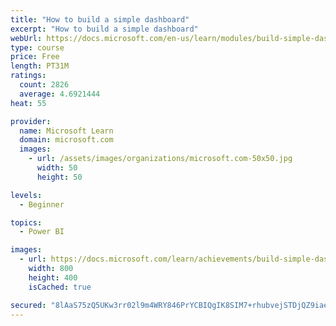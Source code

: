 ```yaml
---
title: "How to build a simple dashboard"
excerpt: "How to build a simple dashboard"
webUrl: https://docs.microsoft.com/en-us/learn/modules/build-simple-dashboard/
type: course
price: Free
length: PT31M
ratings:
  count: 2826
  average: 4.6921444
heat: 55

provider:
  name: Microsoft Learn
  domain: microsoft.com
  images:
    - url: /assets/images/organizations/microsoft.com-50x50.jpg
      width: 50
      height: 50

levels:
  - Beginner

topics:
  - Power BI

images:
  - url: https://docs.microsoft.com/learn/achievements/build-simple-dashboard-social.png
    width: 800
    height: 400
    isCached: true

secured: "8lAaS75zQ5UKw3rr02l9m4WRY846PrYCBIQgIK8SIM7+rhubvejSTDjQZ9iae+MW3Aty8PJOnyTMqeui5wFuVaqUkcf0QL+mSC8Eb9L8ZHnMAl0r0BU5+3GG1FjcvSxviUlcEiuQMftqU69lkXULsKHb6gaV/eZEbXdGXnaAY4tsNoVsTrW9Lj7iBWO8NYGTP9s8/7iCEhJtJAnKb92sO3IIo3f9uoYCQSWwfexq3b9Kx5uuikCMxyHpjNSolQEGFO8Cnhj+vjXZp72bff2cHB2wUTuujLAZHSCakP4zLLIePnsLCAo6SPL/exjcafKue9PRW1XzVoNkfYluo58JjYMLfxbMwxXleAaMTy7LTTrhItsBUDBF3mSqwc3IEf78RHP2zZyILsguI6Uu9tXzqKQrOwlJUsbbLVB2UfSpwS4=;LYve54GNOSGRdeUOKa8HkA=="
---
```


